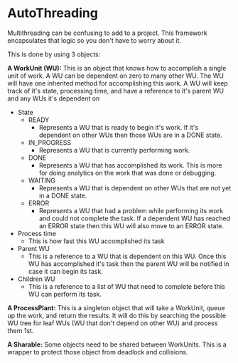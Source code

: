 # AutoThreading
Multithreading can be confusing to add to a project.  This framework encapsulates that logic so you don't have to worry about it.

This is done by using 3 objects:

**A WorkUnit (WU):**
This is an object that knows how to accomplish a single unit of work. A WU can be dependent on zero to many other WU.  The WU will have one inherited method for accomplishing this work.
A WU will keep track of it's state, processing time, and have a reference to it's parent WU and any WUs it's dependent on
* State
    * READY
        * Represents a WU that is ready to begin it's work.  If it's dependent on other WUs then those WUs are in a DONE state.
    * IN_PROGRESS
        * Represents a WU that is currently performing work.
    * DONE
        * Represents a WU that has accomplished its work.  This is more for doing analytics on the work that was done or debugging.
    * WAITING
        * Represents a WU that is dependent on other WUs that are not yet in a DONE state.
    * ERROR
        * Represents a WU that had a problem while performing its work and could not complete the task.  If a dependent WU has reached an ERROR state then this WU will also move to an ERROR state.
* Process time
    * This is how fast this WU accomplished its task
* Parent WU
    * This is a reference to a WU that is dependent on this WU.  Once this WU has accomplished it's task then the parent WU will be notified in case it can begin its task.
* Children WU
    * This is a reference to a list of WU that need to complete before this WU can perform its task.


**A ProcessPlant:**
This is a singleton object that will take a WorkUnit, queue up the work, and return the results.  It will do this by searching the possible WU tree for leaf WUs (WU that don't depend on other WU) and process them 1st.


**A Sharable:**
Some objects need to be shared between WorkUnits.  This is a wrapper to protect those object from deadlock and collisions.
